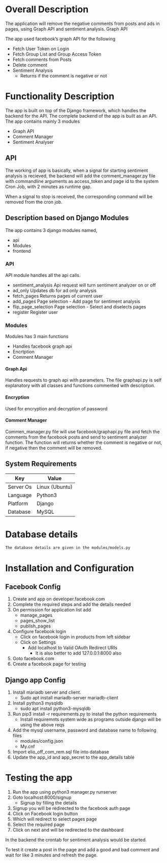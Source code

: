 # Overall Description
The application will remove the negative comments from posts and ads in pages, using Graph API and sentiment analysis. 
Graph API

The app used facebook’s graph API for the following
* Fetch User Token on Login
* Fetch Group List and Group Access Token
* Fetch comments from Posts
* Delete comment
* Sentiment Analysis
  * Returns if the comment is negative or not
  
# Functionality Description
The app is built on top of the Django framework, which handles the backend for the API. The complete backend of the app is built as an API. The app contains mainly 3 modules
* Graph API
* Comment Manager
* Sentiment Analyser
## API
The working of app is basically, when a signal for starting sentiment analysis is recieved, the backend will add the comment_manager.py file with commandline arguments as access_token and page id to the system Cron Job, with 2 minutes as runtime gap.

When a signal to stop is received, the corresponding command will be removed from the cron job.

## Description based on Django Modules
The app contains 3 django modules named,
* api
* Modules
* frontend

### API
API module handles all the api calls.
* sentiment_analysis
Api request will turn sentiment analyzer on or off
* ad_only
Updates db for ad only analysis
* fetch_pages
Returns pages of current user
* add_pages
Page selection - Add page for sentiment analysis
* flip_page_selection
Page selection - Select and diselects pages
* register
Register user

### Modules

Modules has 3 main functions
* Handles facebook graph api
* Encrtption
* Comment Manager

#### Graph Api
Handles requests to graph api with parameters. The file graphapi.py is self explanatory with all classes and functions commented with description.
#### Encryption
Used for encryption and decryption of password
#### Comment Manager
Commen_manager.py file will use facebook/graphapi.py file and fetch the comments from the facebook posts and send to sentiment analyzer function.
The function will returns whether the comment is negative or not, if negative then the comment will be removed.

## System Requirements
| Key | Value |
| --- | --- |
| Server Os | Linux (Ubuntu) |
| Language | Python3 |
| Platform | Django |
| Database | MySQL |

# Database details
`The database details are given in the modules/models.py`

# Installation and Configuration
## Facebook Config
1. Create and app on developer.facebook.com
2. Complete the required steps and add the details needed
3. On permission for application list add
    * manage_pages
    * pages_show_list
    * publish_pages
4. Configure facebook login
    * Click on facebook login in products from left sidebar
    * Click on Settings
        * Add localhost to Valid OAuth Redirect URIs
            * It is also better to add 127.0.0.1:8000 also
5. Goto facebook.com
6. Create a facebook page for testing
    
  
## Django app Config
1. Install mariadb server and client.
    * Sudo apt install mariadb-server mariadb-client
2. Install python3 mysqldb
    * sudo apt install python3-mysqldb
3. Run pip3 install -r requirements.py to install the python requirements
    * Install requiremnts system wide as programs outside django will be using the above reqs
4. Add the mysql username, password and database name to following files
    * modules/config.json
    * My.cnf
5. Import elio_off_com_rem.sql file into database
6. Update the app_id and app_secret to the app_details table

# Testing the app
1. Run the app using python3 manager.py runserver
2. Goto localhost:8000/signup
    * Signup by filling the details
3. Signup you will be redirected to the facebook auth page
4. Click on Facebook login button
5. Which will redirect to select pages page
6. Select the required page
7. Click on next and will be redirected to the dashboard

In the backend the crontab for sentiment analysis would be started.

To test it create a post in the page and add a good and bad comment and wait for like 3 minutes and refresh the page.
